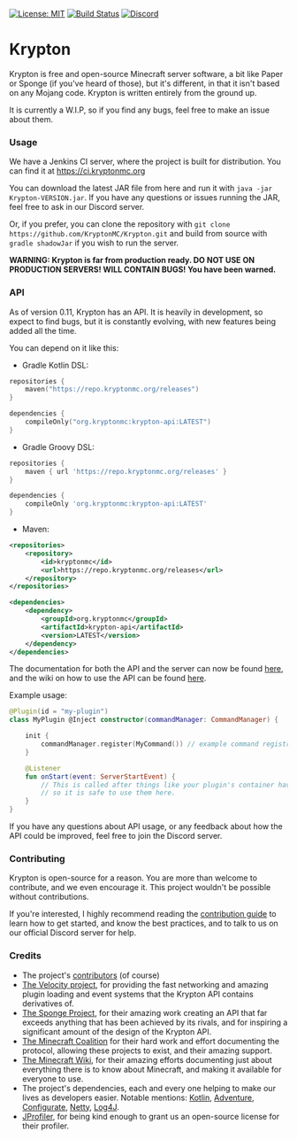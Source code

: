 [![License: MIT](https://img.shields.io/badge/license-MIT-blue.svg)](LICENSE)
[![Build Status](https://img.shields.io/jenkins/build?jobUrl=https%3A%2F%2Fci.kryptonmc.org%2Fjob%2FKrypton)](https://ci.kryptonmc.org/job/Krypton)
[![Discord](https://img.shields.io/discord/815157416563834881?color=%237289da&label=discord)](https://discord.gg/https://discord.gg/4QuwYACDRX)

# Krypton

Krypton is free and open-source Minecraft server software, a bit like Paper or Sponge (if you've heard of those), but it's different, in that it
isn't based on any Mojang code. Krypton is written entirely from the ground up.

It is currently a W.I.P, so if you find any bugs, feel free to make an issue about them.

### Usage

We have a Jenkins CI server, where the project is built for distribution. You can find it at https://ci.kryptonmc.org

You can download the latest JAR file from here and run it with `java -jar Krypton-VERSION.jar`. If you have any questions or issues running the JAR,
feel free to ask in our Discord server.

Or, if you prefer, you can clone the repository with `git clone https://github.com/KryptonMC/Krypton.git`
and build from source with `gradle shadowJar` if you wish to run the server.

**WARNING: Krypton is far from production ready. DO NOT USE ON PRODUCTION SERVERS! WILL CONTAIN BUGS! You have been
warned.**

### API

As of version 0.11, Krypton has an API. It is heavily in development, so expect to find bugs, but it is constantly evolving, with new features
being added all the time.

You can depend on it like this:

* Gradle Kotlin DSL:

```kotlin
repositories {
    maven("https://repo.kryptonmc.org/releases")
}

dependencies {
    compileOnly("org.kryptonmc:krypton-api:LATEST")
}
```

* Gradle Groovy DSL:

```groovy
repositories {
    maven { url 'https://repo.kryptonmc.org/releases' }
}

dependencies {
    compileOnly 'org.kryptonmc:krypton-api:LATEST'
}
```

* Maven:

```xml
<repositories>
    <repository>
        <id>kryptonmc</id>
        <url>https://repo.kryptonmc.org/releases</url>
    </repository>
</repositories>

<dependencies>
    <dependency>
        <groupId>org.kryptonmc</groupId>
        <artifactId>krypton-api</artifactId>
        <version>LATEST</version>
    </dependency>
</dependencies>
```

The documentation for both the API and the server can now be found [here](https://docs.kryptonmc.org), and the wiki on how to use the API
can be found [here](https://wiki.kryptonmc.org).

Example usage:

```kotlin
@Plugin(id = "my-plugin")
class MyPlugin @Inject constructor(commandManager: CommandManager) {

    init {
        commandManager.register(MyCommand()) // example command registration
    }

    @Listener
    fun onStart(event: ServerStartEvent) {
        // This is called after things like your plugin's container have finished initialising,
        // so it is safe to use them here.
    }
}
```

If you have any questions about API usage, or any feedback about how the API could be improved, feel free to join the Discord server.

### Contributing

Krypton is open-source for a reason. You are more than welcome to contribute, and we even encourage it. This project
wouldn't be possible without contributions.

If you're interested, I highly recommend reading the [contribution guide](CONTRIBUTING.md) to learn how to get started,
and know the best practices, and to talk to us on our official Discord server for help.

### Credits

- The project's [contributors](https://github.com/KryptonMC/Krypton/graphs/contributors) (of course)
- [The Velocity project](https://velocitypowered.com/), for providing the fast networking and amazing plugin loading and event systems that
  the Krypton API contains derivatives of.
- [The Sponge Project](https://spongepowered.org), for their amazing work creating an API that far exceeds anything that has been achieved
  by its rivals, and for inspiring a significant amount of the design of the Krypton API.
- [The Minecraft Coalition](https://wiki.vg) for their hard work and effort documenting the protocol, allowing these projects to exist,
  and their amazing support.
- [The Minecraft Wiki](https://minecraft.gamepedia.com), for their amazing efforts documenting just about everything
  there is to know about Minecraft, and making it available for everyone to use.
- The project's dependencies, each and every one helping to make our lives as developers easier. Notable mentions: [Kotlin](https://kotlinlang.org),
  [Adventure](https://github.com/KyoriPowered/Adventure), [Configurate](https://github.com/SpongePowered/Configurate), [Netty](https://netty.io),
  [Log4J](https://logging.apache.org/log4j/2.x/).
- [JProfiler](https://www.ej-technologies.com/products/jprofiler/overview.html), for being kind enough to grant us an
  open-source license for their profiler.
